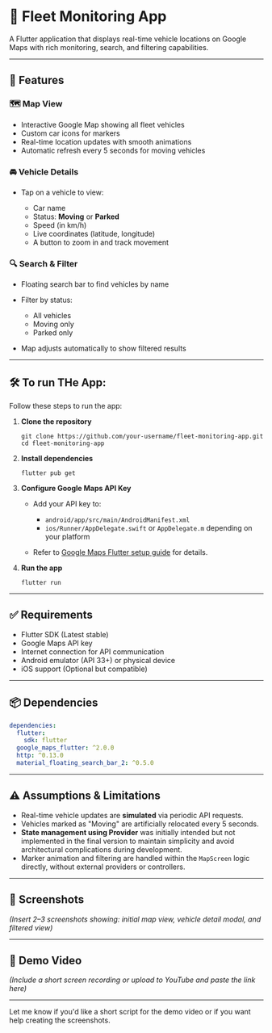 # 🚗 Fleet Monitoring App

A Flutter application that displays real-time vehicle locations on Google Maps with rich monitoring, search, and filtering capabilities.

---

## 📱 Features

### 🗺️ Map View

- Interactive Google Map showing all fleet vehicles
- Custom car icons for markers
- Real-time location updates with smooth animations
- Automatic refresh every 5 seconds for moving vehicles

### 🚘 Vehicle Details

- Tap on a vehicle to view:

  - Car name
  - Status: **Moving** or **Parked**
  - Speed (in km/h)
  - Live coordinates (latitude, longitude)
  - A button to zoom in and track movement

### 🔍 Search & Filter

- Floating search bar to find vehicles by name
- Filter by status:

  - All vehicles
  - Moving only
  - Parked only

- Map adjusts automatically to show filtered results

---

## 🛠 To run THe App:

Follow these steps to run the app:

1. **Clone the repository**

   ```
   git clone https://github.com/your-username/fleet-monitoring-app.git
   cd fleet-monitoring-app
   ```

2. **Install dependencies**

   ```
   flutter pub get
   ```

3. **Configure Google Maps API Key**

   - Add your API key to:

     - `android/app/src/main/AndroidManifest.xml`
     - `ios/Runner/AppDelegate.swift` or `AppDelegate.m` depending on your platform

   - Refer to [Google Maps Flutter setup guide](https://pub.dev/packages/google_maps_flutter) for details.

4. **Run the app**

   ```
   flutter run
   ```

---

## ✅ Requirements

- Flutter SDK (Latest stable)
- Google Maps API key
- Internet connection for API communication
- Android emulator (API 33+) or physical device
- iOS support (Optional but compatible)

---

## 📦 Dependencies

```yaml
dependencies:
  flutter:
    sdk: flutter
  google_maps_flutter: ^2.0.0
  http: ^0.13.0
  material_floating_search_bar_2: ^0.5.0
```

---

## ⚠️ Assumptions & Limitations

- Real-time vehicle updates are **simulated** via periodic API requests.
- Vehicles marked as "Moving" are artificially relocated every 5 seconds.
- **State management using Provider** was initially intended but not implemented in the final version to maintain simplicity and avoid architectural complications during development.
- Marker animation and filtering are handled within the `MapScreen` logic directly, without external providers or controllers.

---

## 📸 Screenshots

_(Insert 2–3 screenshots showing: initial map view, vehicle detail modal, and filtered view)_

---

## 🎥 Demo Video

_(Include a short screen recording or upload to YouTube and paste the link here)_

---

Let me know if you'd like a short script for the demo video or if you want help creating the screenshots.
